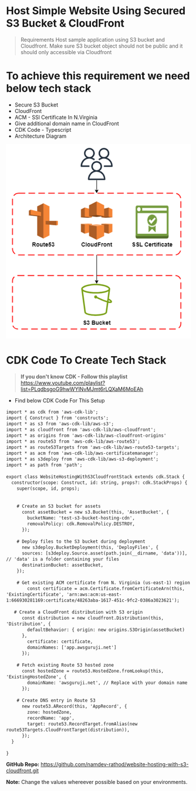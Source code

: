 # Host Simple Website Using Secured S3 Bucket & CloudFront

> Requirements
> Host sample application using S3 bucket and Cloudfront.
> Make sure S3 bucket object should not be public and it should only accessible via Cloudfront

# To achieve this requirement we need below tech stack
 - Secure S3 Bucket
 - CloudFront
 - ACM - SSl Certificate In N.Virginia
 - Give additional domain name in CloudFront
 - CDK Code - Typescript
 - Architecture Diagram

 ![Secured-S3-CloudFront](image.png)

 # CDK Code To Create Tech Stack
 >  **If you don't know CDK - Follow this playlist** https://www.youtube.com/playlist?list=PLqdbsgoG9hwWYlNvMJmt6rLQXaM6MoEAh

 - Find below CDK Code For This Setup

```
import * as cdk from 'aws-cdk-lib';
import { Construct } from 'constructs';
import * as s3 from 'aws-cdk-lib/aws-s3';
import * as cloudfront from 'aws-cdk-lib/aws-cloudfront';
import * as origins from 'aws-cdk-lib/aws-cloudfront-origins'
import * as route53 from 'aws-cdk-lib/aws-route53';
import * as route53Targets from 'aws-cdk-lib/aws-route53-targets';
import * as acm from 'aws-cdk-lib/aws-certificatemanager';
import * as s3deploy from 'aws-cdk-lib/aws-s3-deployment';
import * as path from 'path';

export class WebsiteHostingWithS3CloudfrontStack extends cdk.Stack {
  constructor(scope: Construct, id: string, props?: cdk.StackProps) {
    super(scope, id, props);


    # Create an S3 bucket for assets
      const assetBucket = new s3.Bucket(this, 'AssetBucket', {
        bucketName: 'test-s3-bucket-hosting-cdn',
        removalPolicy: cdk.RemovalPolicy.DESTROY,
      });

    # Deploy files to the S3 bucket during deployment
      new s3deploy.BucketDeployment(this, 'DeployFiles', {
      sources: [s3deploy.Source.asset(path.join(__dirname, 'data'))], // 'data' is a folder containing your files
      destinationBucket: assetBucket,
    });

    # Get existing ACM certificate from N. Virginia (us-east-1) region
        const certificate = acm.Certificate.fromCertificateArn(this, 'ExistingCertificate', 'arn:aws:acm:us-east-1:666930281169:certificate/48263aba-1617-451c-9fc2-0386a3023621');

   # Create a CloudFront distribution with S3 origin
      const distribution = new cloudfront.Distribution(this, 'Distribution', {
        defaultBehavior: { origin: new origins.S3Origin(assetBucket)
      },
        certificate: certificate,
        domainNames: ['app.awsguruji.net']
      });

    # Fetch existing Route 53 hosted zone
      const hostedZone = route53.HostedZone.fromLookup(this, 'ExistingHostedZone', {
        domainName: 'awsguruji.net', // Replace with your domain name
      });

    # Create DNS entry in Route 53
      new route53.ARecord(this, 'AppRecord', {
        zone: hostedZone,
        recordName: 'app',
        target: route53.RecordTarget.fromAlias(new route53Targets.CloudFrontTarget(distribution)),
      });
  }

}

```

**GitHub Repo:** https://github.com/namdev-rathod/website-hosting-with-s3-cloudfront.git

**Note:** Change the values whereever possible based on your environments.